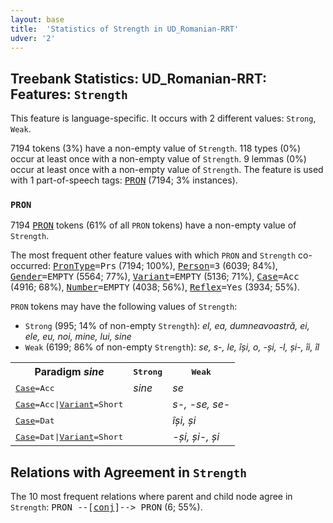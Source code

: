 ```yaml
---
layout: base
title:  'Statistics of Strength in UD_Romanian-RRT'
udver: '2'
---
```


## Treebank Statistics: UD_Romanian-RRT: Features: `Strength`

This feature is language-specific.
It occurs with 2 different values: `Strong`, `Weak`.

7194 tokens (3%) have a non-empty value of `Strength`.
118 types (0%) occur at least once with a non-empty value of `Strength`.
9 lemmas (0%) occur at least once with a non-empty value of `Strength`.
The feature is used with 1 part-of-speech tags: <tt><a href="ro_rrt-pos-PRON.html">PRON</a></tt> (7194; 3% instances).

### `PRON`

7194 <tt><a href="ro_rrt-pos-PRON.html">PRON</a></tt> tokens (61% of all `PRON` tokens) have a non-empty value of `Strength`.

The most frequent other feature values with which `PRON` and `Strength` co-occurred: <tt><a href="ro_rrt-feat-PronType.html">PronType</a></tt><tt>=Prs</tt> (7194; 100%), <tt><a href="ro_rrt-feat-Person.html">Person</a></tt><tt>=3</tt> (6039; 84%), <tt><a href="ro_rrt-feat-Gender.html">Gender</a></tt><tt>=EMPTY</tt> (5564; 77%), <tt><a href="ro_rrt-feat-Variant.html">Variant</a></tt><tt>=EMPTY</tt> (5136; 71%), <tt><a href="ro_rrt-feat-Case.html">Case</a></tt><tt>=Acc</tt> (4916; 68%), <tt><a href="ro_rrt-feat-Number.html">Number</a></tt><tt>=EMPTY</tt> (4038; 56%), <tt><a href="ro_rrt-feat-Reflex.html">Reflex</a></tt><tt>=Yes</tt> (3934; 55%).

`PRON` tokens may have the following values of `Strength`:

* `Strong` (995; 14% of non-empty `Strength`): <em>el, ea, dumneavoastră, ei, ele, eu, noi, mine, lui, sine</em>
* `Weak` (6199; 86% of non-empty `Strength`): <em>se, s-, le, își, o, -și, -l, și-, îi, îl</em>

<table>
  <tr><th>Paradigm <i>sine</i></th><th><tt>Strong</tt></th><th><tt>Weak</tt></th></tr>
  <tr><td><tt><tt><a href="ro_rrt-feat-Case.html">Case</a></tt><tt>=Acc</tt></tt></td><td><em>sine</em></td><td><em>se</em></td></tr>
  <tr><td><tt><tt><a href="ro_rrt-feat-Case.html">Case</a></tt><tt>=Acc</tt>|<tt><a href="ro_rrt-feat-Variant.html">Variant</a></tt><tt>=Short</tt></tt></td><td></td><td><em>s-, -se, se-</em></td></tr>
  <tr><td><tt><tt><a href="ro_rrt-feat-Case.html">Case</a></tt><tt>=Dat</tt></tt></td><td></td><td><em>își, și</em></td></tr>
  <tr><td><tt><tt><a href="ro_rrt-feat-Case.html">Case</a></tt><tt>=Dat</tt>|<tt><a href="ro_rrt-feat-Variant.html">Variant</a></tt><tt>=Short</tt></tt></td><td></td><td><em>-și, și-, și</em></td></tr>
</table>

## Relations with Agreement in `Strength`

The 10 most frequent relations where parent and child node agree in `Strength`:
<tt>PRON --[<tt><a href="ro_rrt-dep-conj.html">conj</a></tt>]--> PRON</tt> (6; 55%).

